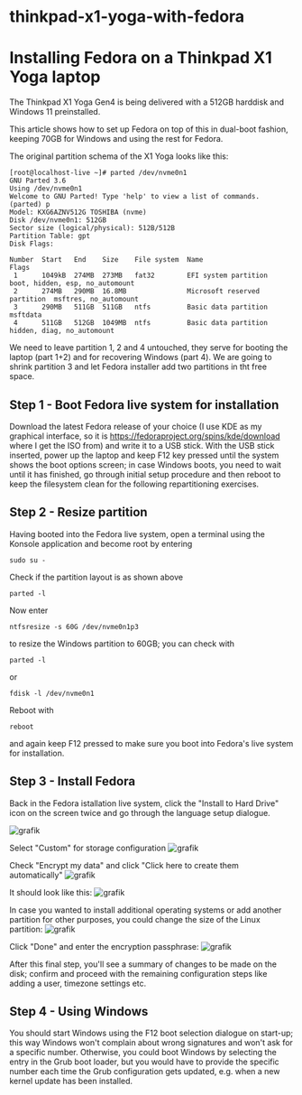 # thinkpad-x1-yoga-with-fedora
Installing Fedora on a Thinkpad X1 Yoga laptop
==============================================

The Thinkpad X1 Yoga Gen4 is being delivered with a 512GB harddisk and Windows 11 preinstalled.

This article shows how to set up Fedora on top of this in dual-boot fashion, keeping 70GB for Windows and using the rest for Fedora.

The original partition schema of the X1 Yoga looks like this:
```
[root@localhost-live ~]# parted /dev/nvme0n1
GNU Parted 3.6
Using /dev/nvme0n1
Welcome to GNU Parted! Type 'help' to view a list of commands.
(parted) p                                                                
Model: KXG6AZNV512G TOSHIBA (nvme)
Disk /dev/nvme0n1: 512GB
Sector size (logical/physical): 512B/512B
Partition Table: gpt
Disk Flags: 

Number  Start   End    Size    File system  Name                          Flags
 1      1049kB  274MB  273MB   fat32        EFI system partition          boot, hidden, esp, no_automount
 2      274MB   290MB  16.8MB               Microsoft reserved partition  msftres, no_automount
 3      290MB   511GB  511GB   ntfs         Basic data partition          msftdata
 4      511GB   512GB  1049MB  ntfs         Basic data partition          hidden, diag, no_automount
```

We need to leave partition 1, 2 and 4 untouched, they serve for booting the laptop (part 1+2) and for recovering Windows (part 4). We are going to shrink partition 3 and let Fedora installer add two partitions in tht free space.

Step 1 - Boot Fedora live system for installation
-------------------------------------------------
Download the latest Fedora release of your choice (I use KDE as my graphical interface, so it is https://fedoraproject.org/spins/kde/download where I get the ISO from) and write it to a USB stick.
With the USB stick inserted, power up the laptop and keep F12 key pressed until the system shows the boot options screen; in case Windows boots, you need to wait until it has finished, go through initial setup procedure and then reboot to keep the filesystem clean for the following repartitioning exercises.

Step 2 - Resize partition
-------------------------
Having booted into the Fedora live system, open a terminal using the Konsole application and become root by entering
```
sudo su -
```

Check if the partition layout is as shown above
```
parted -l
```

Now enter
```
ntfsresize -s 60G /dev/nvme0n1p3
```
to resize the Windows partition to 60GB; you can check with
```
parted -l
```
or
```
fdisk -l /dev/nvme0n1
```

Reboot with
```
reboot
```
and again keep F12 pressed to make sure you boot into Fedora's live system for installation.

Step 3 - Install Fedora
-----------------------
Back in the Fedora istallation live system, click the "Install to Hard Drive" icon on the screen twice and go through the language setup dialogue.

![grafik](https://github.com/joschro/thinkpad-x1-yoga-with-fedora/assets/12337748/5dd9304a-face-41f6-9b39-5a28942cf5aa)


Select "Custom" for storage configuration
![grafik](https://github.com/joschro/thinkpad-x1-yoga-with-fedora/assets/12337748/f306b7bf-9766-4145-b6d5-932374122bca)


Check "Encrypt my data" and click "Click here to create them automatically"
![grafik](https://github.com/joschro/thinkpad-x1-yoga-with-fedora/assets/12337748/6771b5fe-296c-4ac6-aa6f-c4d205fa3e58)

It should look like this:
![grafik](https://github.com/joschro/thinkpad-x1-yoga-with-fedora/assets/12337748/29fd0ef6-a6c8-43c7-b776-9b6da2a3c987)

In case you wanted to install additional operating systems or add another partition for other purposes, you could change the size of the Linux partition:
![grafik](https://github.com/joschro/thinkpad-x1-yoga-with-fedora/assets/12337748/7f0bc39a-b32c-4d09-9c6e-e57c2e1715a9)

Click "Done" and enter the encryption passphrase:
![grafik](https://github.com/joschro/thinkpad-x1-yoga-with-fedora/assets/12337748/066937b6-e83a-45da-8c2e-7357e97d6fb5)

After this final step, you'll see a summary of changes to be made on the disk; confirm and proceed with the remaining configuration steps like adding a user, timezone settings etc.

Step 4 - Using Windows
----------------------
You should start Windows using the F12 boot selection dialogue on start-up; this way Windows won't complain about wrong signatures and won't ask for a specific number. Otherwise, you could boot Windows by selecting the entry in the Grub boot loader, but you would have to provide the specific number each time the Grub configuration gets updated, e.g. when a new kernel update has been installed.
